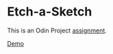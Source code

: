 # Etch-a-Sketch

This is an Odin Project [assignment](https://www.theodinproject.com/lessons/foundations-etch-a-sketch).

[Demo](https://adlinling.github.io/etch-a-sketch/)